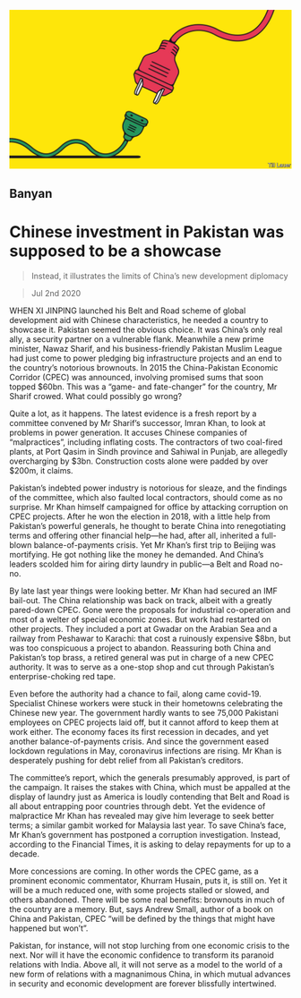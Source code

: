 ![](./images/20200704_ASD001_0.jpg)

## Banyan

# Chinese investment in Pakistan was supposed to be a showcase

> Instead, it illustrates the limits of China’s new development diplomacy

> Jul 2nd 2020

WHEN XI JINPING launched his Belt and Road scheme of global development aid with Chinese characteristics, he needed a country to showcase it. Pakistan seemed the obvious choice. It was China’s only real ally, a security partner on a vulnerable flank. Meanwhile a new prime minister, Nawaz Sharif, and his business-friendly Pakistan Muslim League had just come to power pledging big infrastructure projects and an end to the country’s notorious brownouts. In 2015 the China-Pakistan Economic Corridor (CPEC) was announced, involving promised sums that soon topped $60bn. This was a “game- and fate-changer” for the country, Mr Sharif crowed. What could possibly go wrong?

Quite a lot, as it happens. The latest evidence is a fresh report by a committee convened by Mr Sharif’s successor, Imran Khan, to look at problems in power generation. It accuses Chinese companies of “malpractices”, including inflating costs. The contractors of two coal-fired plants, at Port Qasim in Sindh province and Sahiwal in Punjab, are allegedly overcharging by $3bn. Construction costs alone were padded by over $200m, it claims.

Pakistan’s indebted power industry is notorious for sleaze, and the findings of the committee, which also faulted local contractors, should come as no surprise. Mr Khan himself campaigned for office by attacking corruption on CPEC projects. After he won the election in 2018, with a little help from Pakistan’s powerful generals, he thought to berate China into renegotiating terms and offering other financial help—he had, after all, inherited a full-blown balance-of-payments crisis. Yet Mr Khan’s first trip to Beijing was mortifying. He got nothing like the money he demanded. And China’s leaders scolded him for airing dirty laundry in public—a Belt and Road no-no.

By late last year things were looking better. Mr Khan had secured an IMF bail-out. The China relationship was back on track, albeit with a greatly pared-down CPEC. Gone were the proposals for industrial co-operation and most of a welter of special economic zones. But work had restarted on other projects. They included a port at Gwadar on the Arabian Sea and a railway from Peshawar to Karachi: that cost a ruinously expensive $8bn, but was too conspicuous a project to abandon. Reassuring both China and Pakistan’s top brass, a retired general was put in charge of a new CPEC authority. It was to serve as a one-stop shop and cut through Pakistan’s enterprise-choking red tape.

Even before the authority had a chance to fail, along came covid-19. Specialist Chinese workers were stuck in their hometowns celebrating the Chinese new year. The government hardly wants to see 75,000 Pakistani employees on CPEC projects laid off, but it cannot afford to keep them at work either. The economy faces its first recession in decades, and yet another balance-of-payments crisis. And since the government eased lockdown regulations in May, coronavirus infections are rising. Mr Khan is desperately pushing for debt relief from all Pakistan’s creditors.

The committee’s report, which the generals presumably approved, is part of the campaign. It raises the stakes with China, which must be appalled at the display of laundry just as America is loudly contending that Belt and Road is all about entrapping poor countries through debt. Yet the evidence of malpractice Mr Khan has revealed may give him leverage to seek better terms; a similar gambit worked for Malaysia last year. To save China’s face, Mr Khan’s government has postponed a corruption investigation. Instead, according to the Financial Times, it is asking to delay repayments for up to a decade.

More concessions are coming. In other words the CPEC game, as a prominent economic commentator, Khurram Husain, puts it, is still on. Yet it will be a much reduced one, with some projects stalled or slowed, and others abandoned. There will be some real benefits: brownouts in much of the country are a memory. But, says Andrew Small, author of a book on China and Pakistan, CPEC “will be defined by the things that might have happened but won’t”.

Pakistan, for instance, will not stop lurching from one economic crisis to the next. Nor will it have the economic confidence to transform its paranoid relations with India. Above all, it will not serve as a model to the world of a new form of relations with a magnanimous China, in which mutual advances in security and economic development are forever blissfully intertwined.